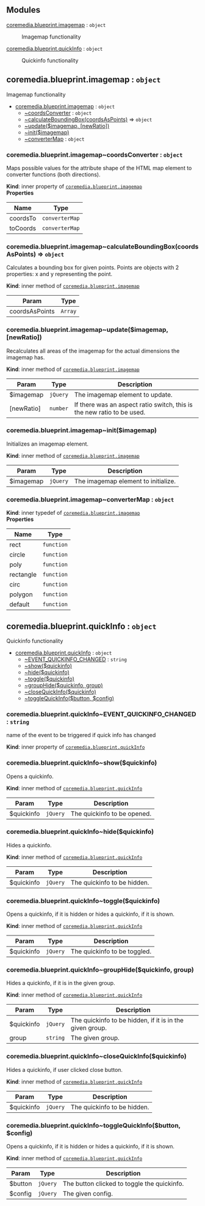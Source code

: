 ## Modules

<dl>
<dt><a href="#module_coremedia.blueprint.imagemap">coremedia.blueprint.imagemap</a> : <code>object</code></dt>
<dd><p>Imagemap functionality</p>
</dd>
<dt><a href="#module_coremedia.blueprint.quickInfo">coremedia.blueprint.quickInfo</a> : <code>object</code></dt>
<dd><p>Quickinfo functionality</p>
</dd>
</dl>

<a name="module_coremedia.blueprint.imagemap"></a>

## coremedia.blueprint.imagemap : <code>object</code>
Imagemap functionality


* [coremedia.blueprint.imagemap](#module_coremedia.blueprint.imagemap) : <code>object</code>
    * [~coordsConverter](#module_coremedia.blueprint.imagemap..coordsConverter) : <code>object</code>
    * [~calculateBoundingBox(coordsAsPoints)](#module_coremedia.blueprint.imagemap..calculateBoundingBox) ⇒ <code>object</code>
    * [~update($imagemap, [newRatio])](#module_coremedia.blueprint.imagemap..update)
    * [~init($imagemap)](#module_coremedia.blueprint.imagemap..init)
    * [~converterMap](#module_coremedia.blueprint.imagemap..converterMap) : <code>object</code>

<a name="module_coremedia.blueprint.imagemap..coordsConverter"></a>

### coremedia.blueprint.imagemap~coordsConverter : <code>object</code>
Maps possible values for the attribute shape of the HTML map element to converter functions (both directions).

**Kind**: inner property of <code>[coremedia.blueprint.imagemap](#module_coremedia.blueprint.imagemap)</code>  
**Properties**

| Name | Type |
| --- | --- |
| coordsTo | <code>converterMap</code> | 
| toCoords | <code>converterMap</code> | 

<a name="module_coremedia.blueprint.imagemap..calculateBoundingBox"></a>

### coremedia.blueprint.imagemap~calculateBoundingBox(coordsAsPoints) ⇒ <code>object</code>
Calculates a bounding box for given points.Points are objects with 2 properties: x and y representing the point.

**Kind**: inner method of <code>[coremedia.blueprint.imagemap](#module_coremedia.blueprint.imagemap)</code>  

| Param | Type |
| --- | --- |
| coordsAsPoints | <code>Array</code> | 

<a name="module_coremedia.blueprint.imagemap..update"></a>

### coremedia.blueprint.imagemap~update($imagemap, [newRatio])
Recalculates all areas of the imagemap for the actual dimensions the imagemap has.

**Kind**: inner method of <code>[coremedia.blueprint.imagemap](#module_coremedia.blueprint.imagemap)</code>  

| Param | Type | Description |
| --- | --- | --- |
| $imagemap | <code>jQuery</code> | The imagemap element to update. |
| [newRatio] | <code>number</code> | If there was an aspect ratio switch, this is the new ratio to be used. |

<a name="module_coremedia.blueprint.imagemap..init"></a>

### coremedia.blueprint.imagemap~init($imagemap)
Initializes an imagemap element.

**Kind**: inner method of <code>[coremedia.blueprint.imagemap](#module_coremedia.blueprint.imagemap)</code>  

| Param | Type | Description |
| --- | --- | --- |
| $imagemap | <code>jQuery</code> | The imagemap element to initialize. |

<a name="module_coremedia.blueprint.imagemap..converterMap"></a>

### coremedia.blueprint.imagemap~converterMap : <code>object</code>
**Kind**: inner typedef of <code>[coremedia.blueprint.imagemap](#module_coremedia.blueprint.imagemap)</code>  
**Properties**

| Name | Type |
| --- | --- |
| rect | <code>function</code> | 
| circle | <code>function</code> | 
| poly | <code>function</code> | 
| rectangle | <code>function</code> | 
| circ | <code>function</code> | 
| polygon | <code>function</code> | 
| default | <code>function</code> | 

<a name="module_coremedia.blueprint.quickInfo"></a>

## coremedia.blueprint.quickInfo : <code>object</code>
Quickinfo functionality


* [coremedia.blueprint.quickInfo](#module_coremedia.blueprint.quickInfo) : <code>object</code>
    * [~EVENT_QUICKINFO_CHANGED](#module_coremedia.blueprint.quickInfo..EVENT_QUICKINFO_CHANGED) : <code>string</code>
    * [~show($quickinfo)](#module_coremedia.blueprint.quickInfo..show)
    * [~hide($quickinfo)](#module_coremedia.blueprint.quickInfo..hide)
    * [~toggle($quickinfo)](#module_coremedia.blueprint.quickInfo..toggle)
    * [~groupHide($quickinfo, group)](#module_coremedia.blueprint.quickInfo..groupHide)
    * [~closeQuickInfo($quickinfo)](#module_coremedia.blueprint.quickInfo..closeQuickInfo)
    * [~toggleQuickInfo($button, $config)](#module_coremedia.blueprint.quickInfo..toggleQuickInfo)

<a name="module_coremedia.blueprint.quickInfo..EVENT_QUICKINFO_CHANGED"></a>

### coremedia.blueprint.quickInfo~EVENT_QUICKINFO_CHANGED : <code>string</code>
name of the event to be triggered if quick info has changed

**Kind**: inner property of <code>[coremedia.blueprint.quickInfo](#module_coremedia.blueprint.quickInfo)</code>  
<a name="module_coremedia.blueprint.quickInfo..show"></a>

### coremedia.blueprint.quickInfo~show($quickinfo)
Opens a quickinfo.

**Kind**: inner method of <code>[coremedia.blueprint.quickInfo](#module_coremedia.blueprint.quickInfo)</code>  

| Param | Type | Description |
| --- | --- | --- |
| $quickinfo | <code>jQuery</code> | The quickinfo to be opened. |

<a name="module_coremedia.blueprint.quickInfo..hide"></a>

### coremedia.blueprint.quickInfo~hide($quickinfo)
Hides a quickinfo.

**Kind**: inner method of <code>[coremedia.blueprint.quickInfo](#module_coremedia.blueprint.quickInfo)</code>  

| Param | Type | Description |
| --- | --- | --- |
| $quickinfo | <code>jQuery</code> | The quickinfo to be hidden. |

<a name="module_coremedia.blueprint.quickInfo..toggle"></a>

### coremedia.blueprint.quickInfo~toggle($quickinfo)
Opens a quickinfo, if it is hidden or hides a quickinfo, if it is shown.

**Kind**: inner method of <code>[coremedia.blueprint.quickInfo](#module_coremedia.blueprint.quickInfo)</code>  

| Param | Type | Description |
| --- | --- | --- |
| $quickinfo | <code>jQuery</code> | The quickinfo to be toggled. |

<a name="module_coremedia.blueprint.quickInfo..groupHide"></a>

### coremedia.blueprint.quickInfo~groupHide($quickinfo, group)
Hides a quickinfo, if it is in the given group.

**Kind**: inner method of <code>[coremedia.blueprint.quickInfo](#module_coremedia.blueprint.quickInfo)</code>  

| Param | Type | Description |
| --- | --- | --- |
| $quickinfo | <code>jQuery</code> | The quickinfo to be hidden, if it is in the given group. |
| group | <code>string</code> | The given group. |

<a name="module_coremedia.blueprint.quickInfo..closeQuickInfo"></a>

### coremedia.blueprint.quickInfo~closeQuickInfo($quickinfo)
Hides a quickinfo, if user clicked close button.

**Kind**: inner method of <code>[coremedia.blueprint.quickInfo](#module_coremedia.blueprint.quickInfo)</code>  

| Param | Type | Description |
| --- | --- | --- |
| $quickinfo | <code>jQuery</code> | The quickinfo to be hidden. |

<a name="module_coremedia.blueprint.quickInfo..toggleQuickInfo"></a>

### coremedia.blueprint.quickInfo~toggleQuickInfo($button, $config)
Opens a quickinfo, if it is hidden or hides a quickinfo, if it is shown.

**Kind**: inner method of <code>[coremedia.blueprint.quickInfo](#module_coremedia.blueprint.quickInfo)</code>  

| Param | Type | Description |
| --- | --- | --- |
| $button | <code>jQuery</code> | The button clicked to toggle the quickinfo. |
| $config | <code>jQuery</code> | The given config. |

